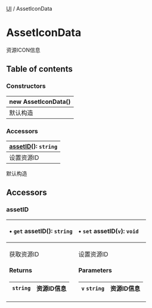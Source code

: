 [UI](../groups/Core.UI.md) / AssetIconData

# AssetIconData <Badge type="tip" text="Class" /> <Score text="AssetIconData" />

<p class="content-big">

资源ICON信息

</p>

## Table of contents

### Constructors <Score text="Constructors" /> 
| **new AssetIconData**()  |
| :-----|
| 默认构造|

### Accessors <Score text="Accessors" /> 
| **[assetID](mw.AssetIconData.md#assetid)**(): `string`  |
| :-----|
| 设置资源ID|

默认构造


## Accessors

### assetID <Score text="assetID" /> 

<table class="get-set-table">
<thead><tr>
<th style="text-align: left">

• `get` **assetID**(): `string` <Badge type="tip" text="client" />

</th>
<th style="text-align: left">

• `set` **assetID**(`v`): `void` <Badge type="tip" text="client" />

</th>
</tr></thead>
<tbody><tr>
<td style="text-align: left">


获取资源ID


#### Returns

| `string` | 资源ID信息 |
| :------ | :------ |


</td>
<td style="text-align: left">


设置资源ID


#### Parameters

| `v` `string` | 资源ID信息 |
| :------ | :------ |


</td>
</tr></tbody>
</table>

